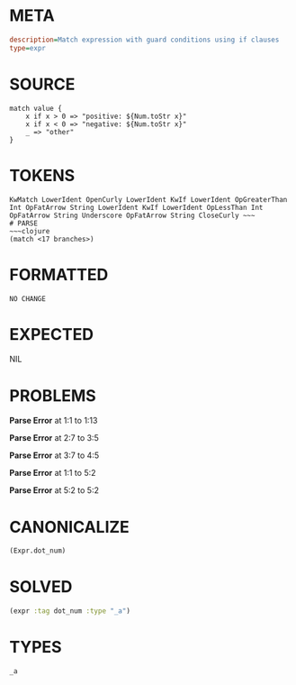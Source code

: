# META
~~~ini
description=Match expression with guard conditions using if clauses
type=expr
~~~
# SOURCE
~~~roc
match value {
    x if x > 0 => "positive: ${Num.toStr x}"
    x if x < 0 => "negative: ${Num.toStr x}"
    _ => "other"
}
~~~
# TOKENS
~~~text
KwMatch LowerIdent OpenCurly LowerIdent KwIf LowerIdent OpGreaterThan Int OpFatArrow String LowerIdent KwIf LowerIdent OpLessThan Int OpFatArrow String Underscore OpFatArrow String CloseCurly ~~~
# PARSE
~~~clojure
(match <17 branches>)
~~~
# FORMATTED
~~~roc
NO CHANGE
~~~
# EXPECTED
NIL
# PROBLEMS
**Parse Error**
at 1:1 to 1:13

**Parse Error**
at 2:7 to 3:5

**Parse Error**
at 3:7 to 4:5

**Parse Error**
at 1:1 to 5:2

**Parse Error**
at 5:2 to 5:2

# CANONICALIZE
~~~clojure
(Expr.dot_num)
~~~
# SOLVED
~~~clojure
(expr :tag dot_num :type "_a")
~~~
# TYPES
~~~roc
_a
~~~
